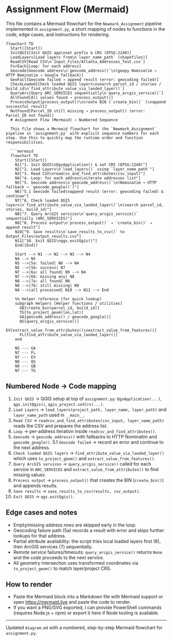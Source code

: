 # Assignment Flow (Mermaid)

This file contains a Mermaid flowchart for the `Newmark_Assignment` pipeline implemented in `assignment.py`, a short mapping of nodes to functions in the code, edge cases, and instructions for rendering.

```mermaid
flowchart TD
  Start([Start])
  InitQGIS[Init QGIS app\nset prefix & CRS (EPSG:2240)]
  LoadLayers[Load layers from\n`layer_name_path` (shapefiles)]
  ReadCSV[Read CSV\n`Input_Files/Atlanta_Addresses_Test.csv`]
  ForEach[Loop: for each address]
  Geocode[Geocode address\n`geocode_address()`\n(geopy Nominatim → HTTP Nominatim → Google fallback)]
  GeoFail[Geocode failed → append result (error: geocoding failed)]
  CheckLoaded[Check loaded QGIS layers\nsearch parcel_id / stories / build_id\n`find_attribute_value_via_laoded_layer()`]
  QueryArc[Query ARC_SERVICES sequentially\n`query_arcgis_service()`]
  AllFound[All values found → process_output()]
  ProcessOutput[process_output()\ncreate BIN (`create_bin()` )\nappend successful result]
  NotFound[Parcel_ID still missing → process_output() (error: Parcel_ID not found)]
  # Assignment Flow (Mermaid) — Numbered Sequence

  This file shows a Mermaid flowchart for the `Newmark_Assignment` pipeline in `assignment.py` with explicit sequence numbers for each step. Use this to quickly map the runtime order and function responsibilities.

  ```mermaid
  flowchart TD
    Start([Start])
    N1["1. Init QGIS\nQgsApplication() & set CRS (EPSG:2240)"]
    N2["2. Load Layers\n`load_layers()` using `layer_name_path`"]
    N3["3. Read CSV\nreadcsv_and_find_attributes(csv_input)"]
    N4["4. Loop: for each address\niterate addresses list"]
    N5["5. Geocode address\n`geocode_address()`\n(Nominatim → HTTP fallback → `geocode_google()`)"]
    N6["5.1 Geocode failed\nappend result (error: geocoding failed) & continue"]
    N7["6. Check loaded QGIS layers\n`find_attribute_value_via_laoded_layer()`\n(search parcel_id, stories, build_id)"]
    N8["7. Query ArcGIS services\n`query_arcgis_service()` sequentially (ARC_SERVICES)"]
    N9["8. Process output\n`process_output()` → `create_bin()` → append result"]
    N10["9. Save results\n`save_results_to_csv()` to Output_Files/output_results.csv"]
    N11["10. Exit QGIS\nqgs.exitQgis()"]
    End([End])

    Start --> N1 --> N2 --> N3 --> N4
    N4 --> N5
    N5 -->|5a: failed| N6 --> N4
    N5 -->|5b: success| N7
    N7 -->|6a: all found| N9 --> N4
    N7 -->|6b: missing any| N8
    N8 -->|7a: all found| N9
    N8 -->|7b: still missing| N9
    N4 -->|all processed| N10 --> N11 --> End

    %% Helper reference (for quick lookup)
    subgraph Helpers [Helper functions / utilities]
      GB[create_bin(parcel_id, build_id)]
      TG[to_project_geom(lon,lat)]
      GA[geocode_address() / geocode_google()]
      QS[query_arcgis_service()]
      EV[extract_value_from_attributes()\nextract_value_from_features()]
      FL[find_attribute_value_via_laoded_layer()]
    end

    N5 --- GA
    N7 --- FL
    N7 --- EV
    N8 --- QS
    N9 --- GB
    N7 --- TG
  ```

  ## Numbered Node → Code mapping
  1. `Init QGIS` → QGIS setup at top of `assignment.py`: `QgsApplication(...)`, `qgs.initQgis()`, `qgis_project.setCrs(...)`.
  2. `Load Layers` → `load_layers(project_path, layer_name, layer_path)` and `layer_name_path` used in `__main__`.
  3. `Read CSV` → `readcsv_and_find_attributes(csv_input, layer_name_path)` reads the CSV and prepares the address list.
  4. `Loop` → per-address iteration inside `readcsv_and_find_attributes()`.
  5. `Geocode` → `geocode_address()` with fallbacks to HTTP Nominatim and `geocode_google()`.
  5.1 `Geocode failed` → record an error and continue to the next address.
  6. `Check loaded QGIS layers` → `find_attribute_value_via_laoded_layer()` which uses `to_project_geom()` and `extract_value_from_features()`.
  7. `Query ArcGIS services` → `query_arcgis_service()` called for each service in `ARC_SERVICES` and `extract_value_from_attributes()` to find missing values.
  8. `Process output` → `process_output()` that creates the BIN (`create_bin()`) and appends results.
  9. `Save results` → `save_results_to_csv(results, csv_output)`.
  10. `Exit QGIS` → `qgs.exitQgis()`.

  ## Edge cases and notes
  - Empty/missing address rows are skipped early in the loop.
  - Geocoding failure path (5a) records a result with error and skips further lookups for that address.
  - Partial attribute availability: the script tries local loaded layers first (6), then ArcGIS services (7) sequentially.
  - Remote service failures/timeouts: `query_arcgis_service()` returns `None` and the code proceeds to the next service.
  - All geometry intersection uses transformed coordinates via `to_project_geom()` to match layer/project CRS.

  ## How to render
  - Paste the Mermaid block into a Markdown file with Mermaid support or open https://mermaid.live and paste the code to render.
  - If you want a PNG/SVG exported, I can provide PowerShell commands (requires Node.js + npm) or export it here if Node tooling is available.

  ---
  Updated `diagram.md` with a numbered, step-by-step Mermaid flowchart for `assignment.py`.
